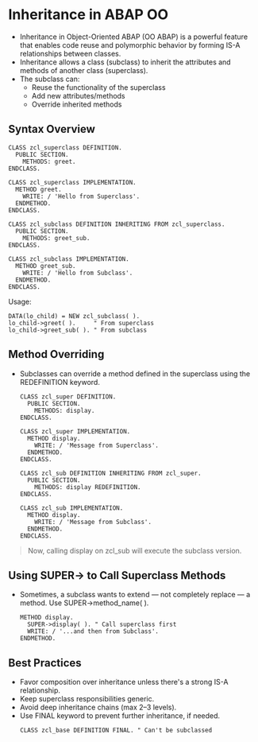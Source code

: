 # Inheritance in ABAP OO
- Inheritance in Object-Oriented ABAP (OO ABAP) is a powerful feature that enables code reuse and polymorphic behavior by forming IS-A relationships between classes.
- Inheritance allows a class (subclass) to inherit the attributes and methods of another class (superclass).
- The subclass can:
  - Reuse the functionality of the superclass
  - Add new attributes/methods
  - Override inherited methods

## Syntax Overview
```abap
CLASS zcl_superclass DEFINITION.
  PUBLIC SECTION.
    METHODS: greet.
ENDCLASS.

CLASS zcl_superclass IMPLEMENTATION.
  METHOD greet.
    WRITE: / 'Hello from Superclass'.
  ENDMETHOD.
ENDCLASS.

CLASS zcl_subclass DEFINITION INHERITING FROM zcl_superclass.
  PUBLIC SECTION.
    METHODS: greet_sub.
ENDCLASS.

CLASS zcl_subclass IMPLEMENTATION.
  METHOD greet_sub.
    WRITE: / 'Hello from Subclass'.
  ENDMETHOD.
ENDCLASS.
```

Usage:
```abap
DATA(lo_child) = NEW zcl_subclass( ).
lo_child->greet( ).     " From superclass
lo_child->greet_sub( ). " From subclass
```

## Method Overriding
- Subclasses can override a method defined in the superclass using the REDEFINITION keyword.
  ```abap
  CLASS zcl_super DEFINITION.
    PUBLIC SECTION.
      METHODS: display.
  ENDCLASS.
  
  CLASS zcl_super IMPLEMENTATION.
    METHOD display.
      WRITE: / 'Message from Superclass'.
    ENDMETHOD.
  ENDCLASS.
  
  CLASS zcl_sub DEFINITION INHERITING FROM zcl_super.
    PUBLIC SECTION.
      METHODS: display REDEFINITION.
  ENDCLASS.
  
  CLASS zcl_sub IMPLEMENTATION.
    METHOD display.
      WRITE: / 'Message from Subclass'.
    ENDMETHOD.
  ENDCLASS.
  ```

> Now, calling display on zcl_sub will execute the subclass version.

## Using SUPER-> to Call Superclass Methods
- Sometimes, a subclass wants to extend — not completely replace — a method. Use SUPER->method_name( ).
  ```abap
  METHOD display.
    SUPER->display( ). " Call superclass first
    WRITE: / '...and then from Subclass'.
  ENDMETHOD.
  ```

## Best Practices
- Favor composition over inheritance unless there's a strong IS-A relationship.
- Keep superclass responsibilities generic.
- Avoid deep inheritance chains (max 2–3 levels).
- Use FINAL keyword to prevent further inheritance, if needed.
  ```abap
  CLASS zcl_base DEFINITION FINAL. " Can't be subclassed
  ```
